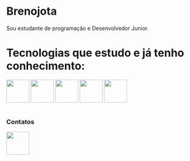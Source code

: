 # Brenojota
Sou estudante de programação e Desenvolvedor Junior.

# Tecnologias que estudo e já tenho conhecimento:

<div>
  <img src="https://cdn.jsdelivr.net/gh/devicons/devicon/icons/html5/html5-original.svg" width="60" heigth="60" align="center"/>
  <img src="https://cdn.jsdelivr.net/gh/devicons/devicon/icons/css3/css3-original.svg" width="60" heigth="60" align="center"/>
  <img src="https://cdn.jsdelivr.net/gh/devicons/devicon/icons/javascript/javascript-original.svg" width="60" heigth="60" align="center"/>
  <img src="https://cdn.jsdelivr.net/gh/devicons/devicon/icons/react/react-original.svg" width="60" heigth="60" align="center"/>
  <img src="https://cdn.jsdelivr.net/gh/devicons/devicon/icons/csharp/csharp-original.svg" width="60" heigth="60" align="center"/>
   
 </div>  
 <div>
  <img src"https://media.discordapp.net/attachments/1075100392431566939/1086015396018130994/1_sMgDYWZ_JNdGmIUHdUfv9Q.gif?width=464&height=464" width="60" heigth= "60" />
</div>
 </br>
 <h3> Contatos </h3>
 <div>
  <a href="https://www.linkedin.com/in/breno-juan-2050411b5/" target="_blank">
            <img src="https://cdn.jsdelivr.net/gh/devicons/devicon/icons/linkedin/linkedin-original.svg"
           width="60" heigth="60" align="center" />
          </a>
 </div>
